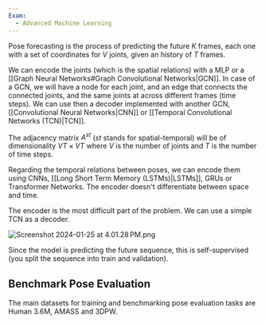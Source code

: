 ```yaml
---
Exam:
  - Advanced Machine Learning
---
```

Pose forecasting is the process of predicting the future $K$ frames, each one with a set of coordinates for $V$ joints, given an history of $T$ frames. 

We can encode the joints (which is the spatial relations) with a MLP or a [[Graph Neural Networks#Graph Convolutional Networks|GCN]]. In case of a GCN, we will have a node for each joint, and an edge that connects the connected joints, and the same joints at across different frames (time steps). We can use then a decoder implemented with another GCN, [[Convolutional Neural Networks|CNN]] or [[Temporal Convolutional Networks (TCN)|TCN]]. 

The adjacency matrix $A^ {st}$  ($st$ stands for spatial-temporal) will be of dimensionality $VT \times VT$ where $V$ is the number of joints and $T$ is the number of time steps.

Regarding the temporal relations between poses, we can encode them using CNNs, [[Long Short Term Memory (LSTMs)|LSTMs]], GRUs or Transformer Networks. The encoder doesn't differentiate between space and time.

The encoder is the most difficult part of the problem. We can use a simple TCN as a decoder.

![Screenshot 2024-01-25 at 4.01.28 PM.png](Screenshot_2024-01-25_at_4.01.28_PM.jpeg)

Since the model is predicting the future sequence, this is self-supervised (you split the sequence into train and validation).

## Benchmark Pose Evaluation

The main datasets for training and benchmarking pose evaluation tasks are Human 3.6M, AMASS and 3DPW.
